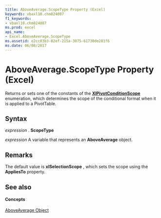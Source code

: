 ```yaml
---
title: AboveAverage.ScopeType Property (Excel)
keywords: vbaxl10.chm824087
f1_keywords:
- vbaxl10.chm824087
ms.prod: excel
api_name:
- Excel.AboveAverage.ScopeType
ms.assetid: e2cc03b3-82ef-215a-3075-61730de281f6
ms.date: 06/08/2017
---
```



# AboveAverage.ScopeType Property (Excel)

Returns or sets one of the constants of the **[XlPivotConditionScope](xlpivotconditionscope-enumeration-excel.md)** enumeration, which determines the scope of the conditional format when it is applied to a PivotTable.


## Syntax

 _expression_ . **ScopeType**

 _expression_ A variable that represents an **AboveAverage** object.


## Remarks

The default value is **xlSelectionScope** , which sets the scope using the **AppliesTo** property.


## See also


#### Concepts


[AboveAverage Object](aboveaverage-object-excel.md)

